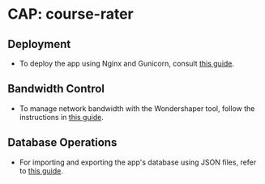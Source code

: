 # CAP: course-rater

## Deployment
- To deploy the app using Nginx and Gunicorn, consult [this guide](DEPLOYMENT.md).

## Bandwidth Control
- To manage network bandwidth with the Wondershaper tool, follow the instructions in [this guide](https://averagelinuxuser.com/limit-bandwidth-linux/).

## Database Operations
- For importing and exporting the app's database using JSON files, refer to [this guide](IMPORT_EXPORT_DATA.md).
